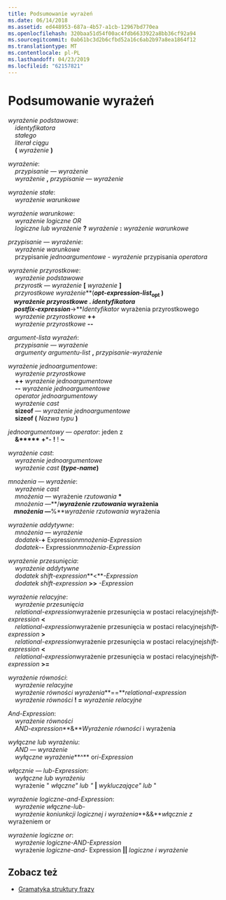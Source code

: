 ```yaml
---
title: Podsumowanie wyrażeń
ms.date: 06/14/2018
ms.assetid: ed448953-687a-4b57-a1cb-12967bd770ea
ms.openlocfilehash: 320baa51d54f00ac4fdb6633922a8bb36cf92a94
ms.sourcegitcommit: 0ab61bc3d2b6cfbd52a16c6ab2b97a8ea1864f12
ms.translationtype: MT
ms.contentlocale: pl-PL
ms.lasthandoff: 04/23/2019
ms.locfileid: "62157821"
---
```

# <a name="summary-of-expressions"></a>Podsumowanie wyrażeń

*wyrażenie podstawowe*:<br/>
&nbsp;&nbsp;&nbsp;&nbsp;*identyfikatora*<br/>
&nbsp;&nbsp;&nbsp;&nbsp;*stałego*<br/>
&nbsp;&nbsp;&nbsp;&nbsp;*literał ciągu*<br/>
&nbsp;&nbsp;&nbsp;&nbsp;**(**  *wyrażenie*  **)**

*wyrażenie*:<br/>
&nbsp;&nbsp;&nbsp;&nbsp;*przypisanie — wyrażenie*<br/>
&nbsp;&nbsp;&nbsp;&nbsp;*wyrażenie*  **,**  *przypisanie — wyrażenie*

*wyrażenie stałe*:<br/>
&nbsp;&nbsp;&nbsp;&nbsp;*wyrażenie warunkowe*

*wyrażenie warunkowe*:<br/>
&nbsp;&nbsp;&nbsp;&nbsp;*wyrażenie logiczne OR*<br/>
&nbsp;&nbsp;&nbsp;&nbsp;*logiczne lub wyrażenie*  **?**  *wyrażenie*  **:**  *wyrażenie warunkowe*

*przypisanie — wyrażenie*:<br/>
&nbsp;&nbsp;&nbsp;&nbsp;*wyrażenie warunkowe*<br/>
&nbsp;&nbsp;&nbsp;&nbsp;przypisanie *jednoargumentowe* - *wyrażenie* przypisania *operatora*

*wyrażenie przyrostkowe*:<br/>
&nbsp;&nbsp;&nbsp;&nbsp;*wyrażenie podstawowe*<br/>
&nbsp;&nbsp;&nbsp;&nbsp;*przyrostk — wyrażenie*  **[**  *wyrażenie*  **]**<br/>
&nbsp;&nbsp;&nbsp;&nbsp;*przyrostkowe wyrażenie***(***opt-expression-list*<sub>opt</sub> **)**    <br/>
&nbsp;&nbsp;&nbsp;&nbsp;*wyrażenie przyrostkowe*  **.**  *identyfikatora*<br/>
&nbsp;&nbsp;&nbsp;&nbsp;*postfix-expression***->***Identyfikator* wyrażenia przyrostkowego    <br/>
&nbsp;&nbsp;&nbsp;&nbsp;*wyrażenie przyrostkowe*  **++**<br/>
&nbsp;&nbsp;&nbsp;&nbsp;*wyrażenie przyrostkowe*  **--**

*argument-lista wyrażeń*:<br/>
&nbsp;&nbsp;&nbsp;&nbsp;*przypisanie — wyrażenie*<br/>
&nbsp;&nbsp;&nbsp;&nbsp;*argumenty argumentu-list*  **,**  *przypisanie-wyrażenie*

*wyrażenie jednoargumentowe*:<br/>
&nbsp;&nbsp;&nbsp;&nbsp;*wyrażenie przyrostkowe*<br/>
&nbsp;&nbsp;&nbsp;&nbsp;**++**  *wyrażenie jednoargumentowe*<br/>
&nbsp;&nbsp;&nbsp;&nbsp;**--**  *wyrażenie jednoargumentowe*<br/>
&nbsp;&nbsp;&nbsp;&nbsp;*operator jednoargumentowy*<br/>
&nbsp;&nbsp;&nbsp;&nbsp;*wyrażenie cast*<br/>
&nbsp;&nbsp;&nbsp;&nbsp;**sizeof**  *— wyrażenie jednoargumentowe*<br/>
&nbsp;&nbsp;&nbsp;&nbsp;**sizeof (**  *Nazwa typu*  **)**

*jednoargumentowy — operator*: jeden z<br/>
&nbsp;&nbsp;&nbsp;&nbsp;**&****&#42;** **+**&#42;**-** **!** ! **~**

*wyrażenie cast*:<br/>
&nbsp;&nbsp;&nbsp;&nbsp;*wyrażenie jednoargumentowe*<br/>
&nbsp;&nbsp;&nbsp;&nbsp;*wyrażenie cast* **(***type-name***)**      

*mnożenia — wyrażenie*:<br/>
&nbsp;&nbsp;&nbsp;&nbsp;*wyrażenie cast*<br/>
&nbsp;&nbsp;&nbsp;&nbsp;*mnożenia —* wyrażenie *rzutowania* **&#42;**    <br/>
&nbsp;&nbsp;&nbsp;&nbsp;*mnożenia —***/***wyrażenie rzutowania* wyrażenia    <br/>
&nbsp;&nbsp;&nbsp;&nbsp;*mnożenia —***%***wyrażenie rzutowania* wyrażenia    

*wyrażenie addytywne*:<br/>
&nbsp;&nbsp;&nbsp;&nbsp;*mnożenia — wyrażenie*<br/>
&nbsp;&nbsp;&nbsp;&nbsp;*dodatek-***+** Expression*mnożenia-Expression*    <br/>
&nbsp;&nbsp;&nbsp;&nbsp;*dodatek-***-** Expression*mnożenia-Expression*    

*wyrażenie przesunięcia*:<br/>
&nbsp;&nbsp;&nbsp;&nbsp;*wyrażenie addytywne*<br/>
&nbsp;&nbsp;&nbsp;&nbsp;*dodatek shift-expression***\<***-Expression*    <br/>
&nbsp;&nbsp;&nbsp;&nbsp;*dodatek shift-expression*  **>>**  *-Expression*

*wyrażenie relacyjne*:<br/>
&nbsp;&nbsp;&nbsp;&nbsp;*wyrażenie przesunięcia*<br/>
&nbsp;&nbsp;&nbsp;&nbsp;*relational-expression*wyrażenie przesunięcia w postaci relacyjnej*shift-expression* **\<**    <br/>
&nbsp;&nbsp;&nbsp;&nbsp;*relational-expression*wyrażenie przesunięcia w postaci relacyjnej*shift-expression* **>**    <br/>
&nbsp;&nbsp;&nbsp;&nbsp;*relational-expression*wyrażenie przesunięcia w postaci relacyjnej*shift-expression* **\<**    <br/>
&nbsp;&nbsp;&nbsp;&nbsp;*relational-expression*wyrażenie przesunięcia w postaci relacyjnej*shift-expression* **>=**    

*wyrażenie równości*:<br/>
&nbsp;&nbsp;&nbsp;&nbsp;*wyrażenie relacyjne*<br/>
&nbsp;&nbsp;&nbsp;&nbsp;*wyrażenie równości wyrażenia***==***relational-expression*    <br/>
&nbsp;&nbsp;&nbsp;&nbsp;*wyrażenie równości*  **! =**  *wyrażenie relacyjne*

*And-Expression*:<br/>
&nbsp;&nbsp;&nbsp;&nbsp;*wyrażenie równości*<br/>
&nbsp;&nbsp;&nbsp;&nbsp;*AND-expression***&***Wyrażenie równości* i wyrażenia    

*wyłączne lub wyrażeniu*:<br/>
&nbsp;&nbsp;&nbsp;&nbsp;*AND — wyrażenie*<br/>
&nbsp;&nbsp;&nbsp;&nbsp;*wyłączne wyrażenie***^** or*i-Expression*    

*włącznie — lub-Expression*:<br/>
&nbsp;&nbsp;&nbsp;&nbsp;*wyłączne lub wyrażeniu*<br/>
&nbsp;&nbsp;&nbsp;&nbsp;wyrażenie " *włączne" lub "* **&#124;** *wykluczające" lub* "    

*wyrażenie logiczne-and-Expression*:<br/>
&nbsp;&nbsp;&nbsp;&nbsp;*wyrażenie włączne-lub-*<br/>
&nbsp;&nbsp;&nbsp;&nbsp;*wyrażenie koniunkcji logicznej i wyrażenia***&&***włącznie z* wyrażeniem or    

*wyrażenie logiczne or*:<br/>
&nbsp;&nbsp;&nbsp;&nbsp;*wyrażenie logiczne-AND-Expression*<br/>
&nbsp;&nbsp;&nbsp;&nbsp;wyrażenie *logiczne-and-* Expression **&#124;&#124;** *logiczne i wyrażenie*    

## <a name="see-also"></a>Zobacz też

- [Gramatyka struktury frazy](../c-language/phrase-structure-grammar.md)
